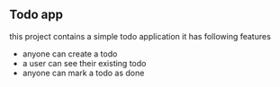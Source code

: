 ## Todo app
this project contains a simple todo application
it has following features

 - anyone can create a todo
 - a user can see their existing todo
 - anyone can mark a todo as done

